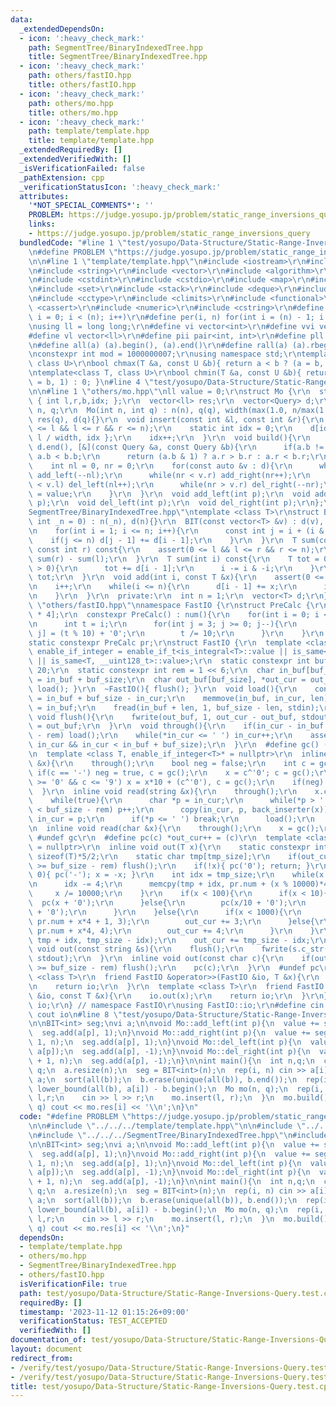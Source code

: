 ```yaml
---
data:
  _extendedDependsOn:
  - icon: ':heavy_check_mark:'
    path: SegmentTree/BinaryIndexedTree.hpp
    title: SegmentTree/BinaryIndexedTree.hpp
  - icon: ':heavy_check_mark:'
    path: others/fastIO.hpp
    title: others/fastIO.hpp
  - icon: ':heavy_check_mark:'
    path: others/mo.hpp
    title: others/mo.hpp
  - icon: ':heavy_check_mark:'
    path: template/template.hpp
    title: template/template.hpp
  _extendedRequiredBy: []
  _extendedVerifiedWith: []
  _isVerificationFailed: false
  _pathExtension: cpp
  _verificationStatusIcon: ':heavy_check_mark:'
  attributes:
    '*NOT_SPECIAL_COMMENTS*': ''
    PROBLEM: https://judge.yosupo.jp/problem/static_range_inversions_query
    links:
    - https://judge.yosupo.jp/problem/static_range_inversions_query
  bundledCode: "#line 1 \"test/yosupo/Data-Structure/Static-Range-Inversions-Query.test.cpp\"\
    \n#define PROBLEM \"https://judge.yosupo.jp/problem/static_range_inversions_query\"\
    \n\n#line 1 \"template/template.hpp\"\n#include <iostream>\r\n#include <cmath>\r\
    \n#include <string>\r\n#include <vector>\r\n#include <algorithm>\r\n#include <tuple>\r\
    \n#include <cstdint>\r\n#include <cstdio>\r\n#include <map>\r\n#include <queue>\r\
    \n#include <set>\r\n#include <stack>\r\n#include <deque>\r\n#include <bitset>\r\
    \n#include <cctype>\r\n#include <climits>\r\n#include <functional>\r\n#include\
    \ <cassert>\r\n#include <numeric>\r\n#include <cstring>\r\n#define rep(i, n) for(int\
    \ i = 0; i < (n); i++)\r\n#define per(i, n) for(int i = (n) - 1; i >= 0; i--)\r\
    \nusing ll = long long;\r\n#define vi vector<int>\r\n#define vvi vector<vi>\r\n\
    #define vl vector<ll>\r\n#define pii pair<int, int>\r\n#define pll pair<ll, ll>\r\
    \n#define all(a) (a).begin(), (a).end()\r\n#define rall(a) (a).rbegin(), (a).rend()\r\
    \nconstexpr int mod = 1000000007;\r\nusing namespace std;\r\ntemplate<class T,\
    \ class U>\r\nbool chmax(T &a, const U &b){ return a < b ? (a = b, 1) : 0; }\r\
    \ntemplate<class T, class U>\r\nbool chmin(T &a, const U &b){ return a > b ? (a\
    \ = b, 1) : 0; }\n#line 4 \"test/yosupo/Data-Structure/Static-Range-Inversions-Query.test.cpp\"\
    \n\n#line 1 \"others/mo.hpp\"\nll value = 0;\r\nstruct Mo {\r\n  struct Query\
    \ { int l,r,b,idx; };\r\n  vector<ll> res;\r\n  vector<Query> d;\r\n  int width,\
    \ n, q;\r\n  Mo(int n, int q) : n(n), q(q), width(max(1.0, n/max(1.0, sqrt(q*2.0/3)))),\
    \ res(q), d(q){}\r\n  void insert(const int &l, const int &r){\r\n    assert(0\
    \ <= l && l <= r && r <= n);\r\n    static int idx = 0;\r\n    d[idx] = { l, r,\
    \ l / width, idx };\r\n    idx++;\r\n  }\r\n  void build(){\r\n    sort(d.begin(),\
    \ d.end(), [&](const Query &a, const Query &b){\r\n      if(a.b != b.b) return\
    \ a.b < b.b;\r\n      return (a.b & 1) ? a.r > b.r : a.r < b.r;\r\n    });\r\n\
    \    int nl = 0, nr = 0;\r\n    for(const auto &v : d){\r\n      while(nl > v.l)\
    \ add_left(--nl);\r\n      while(nr < v.r) add_right(nr++);\r\n      while(nl\
    \ < v.l) del_left(nl++);\r\n      while(nr > v.r) del_right(--nr);\r\n      res[v.idx]\
    \ = value;\r\n    }\r\n  }\r\n  void add_left(int p);\r\n  void add_right(int\
    \ p);\r\n  void del_left(int p);\r\n  void del_right(int p);\r\n};\n#line 1 \"\
    SegmentTree/BinaryIndexedTree.hpp\"\ntemplate <class T>\r\nstruct BIT {\r\n  BIT(const\
    \ int _n = 0) : n(_n), d(n){}\r\n  BIT(const vector<T> &v) : d(v), n(v.size()){\r\
    \n    for(int i = 1; i <= n; i++){\r\n      const int j = i + (i & -i);\r\n  \
    \    if(j <= n) d[j - 1] += d[i - 1];\r\n    }\r\n  }\r\n  T sum(const int l,\
    \ const int r) const{\r\n    assert(0 <= l && l <= r && r <= n);\r\n    return\
    \ sum(r) - sum(l);\r\n  }\r\n  T sum(int i) const{\r\n    T tot = 0;\r\n    while(i\
    \ > 0){\r\n      tot += d[i - 1];\r\n      i -= i & -i;\r\n    }\r\n    return\
    \ tot;\r\n  }\r\n  void add(int i, const T &x){\r\n    assert(0 <= i && i < n);\r\
    \n    i++;\r\n    while(i <= n){\r\n      d[i - 1] += x;\r\n      i += i & -i;\r\
    \n    }\r\n  }\r\n  private:\r\n  int n = 1;\r\n  vector<T> d;\r\n};\n#line 1\
    \ \"others/fastIO.hpp\"\nnamespace FastIO {\r\nstruct PreCalc {\r\n  char num[10000\
    \ * 4];\r\n  constexpr PreCalc() : num(){\r\n    for(int i = 0; i < 10000; i++){\r\
    \n      int t = i;\r\n      for(int j = 3; j >= 0; j--){\r\n        num[i*4 +\
    \ j] = (t % 10) + '0';\r\n        t /= 10;\r\n      }\r\n    }\r\n  }\r\n};\r\n\
    static constexpr PreCalc pr;\r\nstruct FastIO {\r\n  template <class T>\r\n  using\
    \ enable_if_integer = enable_if_t<is_integral<T>::value || is_same<T, __int128_t>::value\
    \ || is_same<T, __uint128_t>::value>;\r\n  static constexpr int buf_size = 1 <<\
    \ 20;\r\n  static constexpr int rem = 1 << 6;\r\n  char in_buf[buf_size], *in_cur\
    \ = in_buf + buf_size;\r\n  char out_buf[buf_size], *out_cur = out_buf;\r\n  FastIO(){\
    \ load(); }\r\n  ~FastIO(){ flush(); }\r\n  void load(){\r\n    const int len\
    \ = in_buf + buf_size - in_cur;\r\n    memmove(in_buf, in_cur, len);\r\n    in_cur\
    \ = in_buf;\r\n    fread(in_buf + len, 1, buf_size - len, stdin);\r\n  }\r\n \
    \ void flush(){\r\n    fwrite(out_buf, 1, out_cur - out_buf, stdout);\r\n    out_cur\
    \ = out_buf;\r\n  }\r\n  void through(){\r\n    if(in_cur - in_buf >= buf_size\
    \ - rem) load();\r\n    while(*in_cur <= ' ') in_cur++;\r\n    assert(in_buf <=\
    \ in_cur && in_cur < in_buf + buf_size);\r\n  }\r\n  #define gc() (*in_cur++)\r\
    \n  template <class T, enable_if_integer<T>* = nullptr>\r\n  inline void read(T\
    \ &x){\r\n    through();\r\n    bool neg = false;\r\n    int c = gc();\r\n   \
    \ if(c == '-') neg = true, c = gc();\r\n    x = c^'0'; c = gc();\r\n    while(c\
    \ >= '0' && c <= '9') x = x*10 + (c^'0'), c = gc();\r\n    if(neg) x = -x;\r\n\
    \  }\r\n  inline void read(string &x){\r\n    through();\r\n    x.clear();\r\n\
    \    while(true){\r\n      char *p = in_cur;\r\n      while(*p > ' ' && p - in_buf\
    \ < buf_size - rem) p++;\r\n      copy(in_cur, p, back_inserter(x));\r\n     \
    \ in_cur = p;\r\n      if(*p <= ' ') break;\r\n      load();\r\n    }\r\n  }\r\
    \n  inline void read(char &x){\r\n    through();\r\n    x = gc();\r\n  }\r\n \
    \ #undef gc\r\n  #define pc(c) *out_cur++ = (c)\r\n  template <class T, enable_if_integer<T>*\
    \ = nullptr>\r\n  inline void out(T x){\r\n    static constexpr int tmp_size =\
    \ sizeof(T)*5/2;\r\n    static char tmp[tmp_size];\r\n    if(out_cur - out_buf\
    \ >= buf_size - rem) flush();\r\n    if(!x){ pc('0'); return; }\r\n    if(x <\
    \ 0){ pc('-'); x = -x; }\r\n    int idx = tmp_size;\r\n    while(x >= 10000){\r\
    \n      idx -= 4;\r\n      memcpy(tmp + idx, pr.num + (x % 10000)*4, 4);\r\n \
    \     x /= 10000;\r\n    }\r\n    if(x < 100){\r\n      if(x < 10){\r\n      \
    \  pc(x + '0');\r\n      }else{\r\n        pc(x/10 + '0');\r\n        pc(x%10\
    \ + '0');\r\n      }\r\n    }else{\r\n      if(x < 1000){\r\n        memcpy(out_cur,\
    \ pr.num + x*4 + 1, 3);\r\n        out_cur += 3;\r\n      }else{\r\n        memcpy(out_cur,\
    \ pr.num + x*4, 4);\r\n        out_cur += 4;\r\n      }\r\n    }\r\n    memcpy(out_cur,\
    \ tmp + idx, tmp_size - idx);\r\n    out_cur += tmp_size - idx;\r\n  }\r\n  inline\
    \ void out(const string &s){\r\n    flush();\r\n    fwrite(s.c_str(), 1, s.size(),\
    \ stdout);\r\n  }\r\n  inline void out(const char c){\r\n    if(out_cur - out_buf\
    \ >= buf_size - rem) flush();\r\n    pc(c);\r\n  }\r\n  #undef pc\r\n  template\
    \ <class T>\r\n  friend FastIO &operator>>(FastIO &io, T &x){\r\n    io.read(x);\r\
    \n    return io;\r\n  }\r\n  template <class T>\r\n  friend FastIO &operator<<(FastIO\
    \ &io, const T &x){\r\n    io.out(x);\r\n    return io;\r\n  }\r\n};\r\nFastIO\
    \ io;\r\n} // namespace FastIO\r\nusing FastIO::io;\r\n#define cin io\r\n#define\
    \ cout io\n#line 8 \"test/yosupo/Data-Structure/Static-Range-Inversions-Query.test.cpp\"\
    \n\nBIT<int> seg;\nvi a;\n\nvoid Mo::add_left(int p){\n  value += seg.sum(0, a[p]);\n\
    \  seg.add(a[p], 1);\n}\nvoid Mo::add_right(int p){\n  value += seg.sum(a[p] +\
    \ 1, n);\n  seg.add(a[p], 1);\n}\nvoid Mo::del_left(int p){\n  value -= seg.sum(0,\
    \ a[p]);\n  seg.add(a[p], -1);\n}\nvoid Mo::del_right(int p){\n  value -= seg.sum(a[p]\
    \ + 1, n);\n  seg.add(a[p], -1);\n}\n\nint main(){\n  int n,q;\n  cin >> n >>\
    \ q;\n  a.resize(n);\n  seg = BIT<int>(n);\n  rep(i, n) cin >> a[i];\n  vi b =\
    \ a;\n  sort(all(b));\n  b.erase(unique(all(b)), b.end());\n  rep(i, n) a[i] =\
    \ lower_bound(all(b), a[i]) - b.begin();\n  Mo mo(n, q);\n  rep(i, q){\n    int\
    \ l,r;\n    cin >> l >> r;\n    mo.insert(l, r);\n  }\n  mo.build();\n  rep(i,\
    \ q) cout << mo.res[i] << '\\n';\n}\n"
  code: "#define PROBLEM \"https://judge.yosupo.jp/problem/static_range_inversions_query\"\
    \n\n#include \"../../../template/template.hpp\"\n\n#include \"../../../others/mo.hpp\"\
    \n#include \"../../../SegmentTree/BinaryIndexedTree.hpp\"\n#include \"../../../others/fastIO.hpp\"\
    \n\nBIT<int> seg;\nvi a;\n\nvoid Mo::add_left(int p){\n  value += seg.sum(0, a[p]);\n\
    \  seg.add(a[p], 1);\n}\nvoid Mo::add_right(int p){\n  value += seg.sum(a[p] +\
    \ 1, n);\n  seg.add(a[p], 1);\n}\nvoid Mo::del_left(int p){\n  value -= seg.sum(0,\
    \ a[p]);\n  seg.add(a[p], -1);\n}\nvoid Mo::del_right(int p){\n  value -= seg.sum(a[p]\
    \ + 1, n);\n  seg.add(a[p], -1);\n}\n\nint main(){\n  int n,q;\n  cin >> n >>\
    \ q;\n  a.resize(n);\n  seg = BIT<int>(n);\n  rep(i, n) cin >> a[i];\n  vi b =\
    \ a;\n  sort(all(b));\n  b.erase(unique(all(b)), b.end());\n  rep(i, n) a[i] =\
    \ lower_bound(all(b), a[i]) - b.begin();\n  Mo mo(n, q);\n  rep(i, q){\n    int\
    \ l,r;\n    cin >> l >> r;\n    mo.insert(l, r);\n  }\n  mo.build();\n  rep(i,\
    \ q) cout << mo.res[i] << '\\n';\n}"
  dependsOn:
  - template/template.hpp
  - others/mo.hpp
  - SegmentTree/BinaryIndexedTree.hpp
  - others/fastIO.hpp
  isVerificationFile: true
  path: test/yosupo/Data-Structure/Static-Range-Inversions-Query.test.cpp
  requiredBy: []
  timestamp: '2023-11-12 01:15:26+09:00'
  verificationStatus: TEST_ACCEPTED
  verifiedWith: []
documentation_of: test/yosupo/Data-Structure/Static-Range-Inversions-Query.test.cpp
layout: document
redirect_from:
- /verify/test/yosupo/Data-Structure/Static-Range-Inversions-Query.test.cpp
- /verify/test/yosupo/Data-Structure/Static-Range-Inversions-Query.test.cpp.html
title: test/yosupo/Data-Structure/Static-Range-Inversions-Query.test.cpp
---
```


